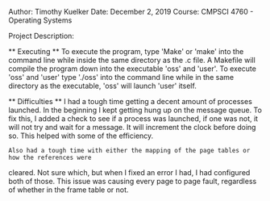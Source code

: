 Author:	Timothy Kuelker
Date:	December 2, 2019
Course:	CMPSCI 4760 - Operating Systems

Project Description:


** Executing **
	To execute the program, type 'Make' or 'make' into the command line while inside
the same directory as the .c file. A Makefile will compile the program down into the executable
'oss' and 'user'.  To execute 'oss' and 'user' type './oss' into the command line while in the same directory
as the executable, 'oss' will launch 'user' itself.


** Difficulties **
	I had a tough time getting a decent amount of processes launched.  In the beginning I kept
getting hung up on the message queue.  To fix this, I added a check to see if a process was launched,
if one was not, it will not try and wait for a message.  It will increment the clock before doing so.
This helped with some of the efficiency.

	Also had a tough time with either the mapping of the page tables or how the references were
cleared.  Not sure which, but when I fixed an error I had, I had configured both of those.  This issue
was causing every page to page fault, regardless of whether in the frame table or not.
